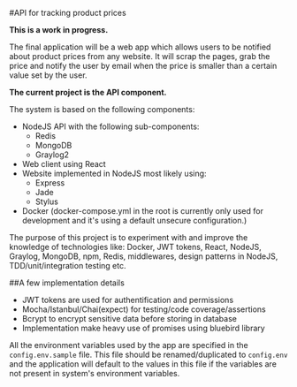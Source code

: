 #API for tracking product prices

**This is a work in progress.**

The final application will be a web app which allows users to be notified about
product prices from any website.
It will scrap the pages, grab the price and notify the user by email when the
price is smaller than a certain value set by the user.

**The current project is the API component.**

The system is based on the following components:
- NodeJS API with the following sub-components:
  - Redis
  - MongoDB
  - Graylog2
- Web client using React
- Website implemented in NodeJS most likely using:
  - Express
  - Jade
  - Stylus
- Docker (docker-compose.yml in the root is currently only used for development and it's using a default unsecure configuration.)

The purpose of this project is to experiment with and improve the knowledge of technologies like:
Docker, JWT tokens, React, NodeJS, Graylog, MongoDB, npm, Redis, middlewares, design patterns in NodeJS, TDD/unit/integration testing etc. 

##A few implementation details

- JWT tokens are used for authentification and permissions
- Mocha/Istanbul/Chai(expect) for testing/code coverage/assertions
- Bcrypt to encrypt sensitive data before storing in database
- Implementation make heavy use of promises using bluebird library

All the environment variables used by the app are specified in the `config.env.sample` file. This file should be renamed/duplicated to `config.env` and the application will default to the values in this file if the variables are not present in system's environment variables.
